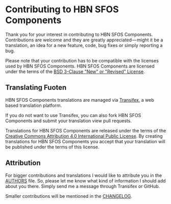 # Contributing to HBN SFOS Components

Thank you for your interest in contributing to HBN SFOS Components. Contributions are welcome and
they are greatly appreciated — might it be a translation, an idea for a new feature,
code, bug fixes or simply reporting a bug.

Please note that your contribution has to be compatible with the licenses used by HBN SFOS Components.
HBN SFOS Components are licensed under the terms of the
[BSD 3-Clause "New" or "Revised" License](https://github.com/Huessenbergnetz/HBN_SFOS_Components/blob/master/LICENSE).

## Translating Fuoten

HBN SFOS Components translations are managed via [Transifex](https://www.transifex.com/huessenbergnetz/hbn-sfos-components/),
a web based translation platform.

If you do not want to use Transifex, you can also fork HBN SFOS Components and submit your translation view pull
requests.

Translations for HBN SFOS Components are released under the terms of the
[Creative Commons Attribution 4.0 International Public License](https://creativecommons.org/licenses/by/4.0/).
By creating translations for HBN SFOS Components you accept that your translation will be published under
the terms of this license.

## Attribution

For bigger contributions and translations I would like to attribute you in the
[AUTHORS](https://github.com/Huessenbergnetz/HBN_SFOS_Components/blob/master/AUTHORS) file.
So, please let me know what kind of information I should add about you there. Simply send me a message
through Transifex or GitHub.

Smaller contributions will be mentioned in the [CHANGELOG](https://github.com/Huessenbergnetz/HBN_SFOS_Components/blob/master/CHANGELOG).
